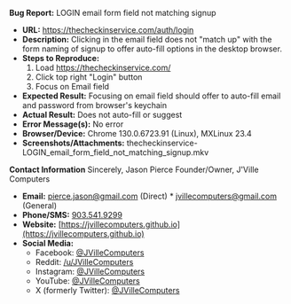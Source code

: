 **Bug Report:** LOGIN email form field not matching signup
* **URL:** https://thecheckinservice.com/auth/login
* **Description:** Clicking in the email field does not "match up" with the form naming of signup to offer auto-fill options in the desktop browser.
* **Steps to Reproduce:**
    1. Load https://thecheckinservice.com/
    2. Click top right "Login" button
    3. Focus on Email field
* **Expected Result:** Focusing on email field should offer to auto-fill email and password from browser's keychain
* **Actual Result:** Does not auto-fill or suggest
* **Error Message(s):** No error
* **Browser/Device:** Chrome 130.0.6723.91 (Linux), MXLinux 23.4
* **Screenshots/Attachments:** thecheckinservice-LOGIN_email_form_field_not_matching_signup.mkv

**Contact Information**
Sincerely,
Jason Pierce
Founder/Owner, J'Ville Computers

* **Email:** [pierce.jason@gmail.com](mailto:pierce.jason@gmail.com) (Direct) * [jvillecomputers@gmail.com](mailto:jvillecomputers@gmail.com) (General)
* **Phone/SMS:** [903.541.9299](sms:9035419299)
* **Website:** [https://jvillecomputers.github.io](https://jvillecomputers.github.io)
* **Social Media:**
    + Facebook: [@JVilleComputers](https://facebook.com/JVilleComputers)
    + Reddit: [/u/JVilleComputers](https://reddit.com/u/JVilleComputers)
    + Instagram: [@JVilleComputers](https://instagram.com/JVilleComputers)
    + YouTube: [@JVilleComputers](https://youtube.com/@JVilleComputers)
    + X (formerly Twitter): [@JVilleComputers](https://x.com/@JVilleComputers)
